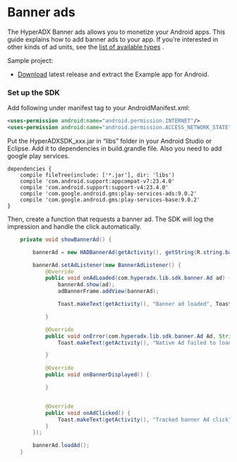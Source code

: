 # Banner ads

The HyperADX Banner ads allows you to monetize your Android apps. This guide explains how to add banner ads to your app. If you’re interested in other kinds of ad units, see the [list of available types](https://github.com/hyperads/android-sdk) .

Sample project:

* [Download](https://github.com/hyperads/android-sdk/releases) latest release and extract the Example app for Android.

### Set up the SDK

Add following under manifest tag to your AndroidManifest.xml:

```xml
<uses-permission android:name="android.permission.INTERNET"/>
<uses-permission android:name="android.permission.ACCESS_NETWORK_STATE" />
```

Put the HyperADXSDK_xxx.jar in “libs” folder in your Android Studio or Eclipse. Add it to dependencies in build.grandle file. Also you need to add google play services.

```groove
dependencies {
    compile fileTree(include: ['*.jar'], dir: 'libs')
    compile 'com.android.support:appcompat-v7:23.4.0'
    compile 'com.android.support:support-v4:23.4.0'
    compile 'com.google.android.gms:play-services-ads:9.0.2'
    compile 'com.google.android.gms:play-services-base:9.0.2'
}
```

Then, create a function that requests a banner ad. The SDK will log the impression and handle the click automatically.

```java
    private void showBannerAd() {

        bannerAd = new HADBannerAd(getActivity(), getString(R.string.bannerAdPlacement), AdSize.BANNER_300_250);

        bannerAd.setAdListener(new BannerAdListener() {
            @Override
            public void onAdLoaded(com.hyperadx.lib.sdk.banner.Ad ad) {
                bannerAd.show(ad);
                adBannerFrame.addView(bannerAd);

                Toast.makeText(getActivity(), "Banner ad loaded", Toast.LENGTH_SHORT).show();

            }

            @Override
            public void onError(com.hyperadx.lib.sdk.banner.Ad Ad, String error) {
                Toast.makeText(getActivity(), "Native Ad failed to load with error: " + error, Toast.LENGTH_SHORT).show();

            }

            @Override
            public void onBannerDisplayed() {

            }


            @Override
            public void onAdClicked() {
                Toast.makeText(getActivity(), "Tracked banner Ad click", Toast.LENGTH_SHORT).show();
            }
        });

        bannerAd.loadAd();
    }
```
